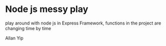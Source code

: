 # Node js messy play

play around with node js in Express Framework, functions in the project are changing time by time

Allan Yip